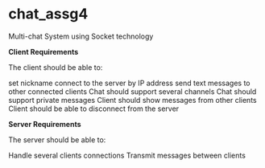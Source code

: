 # chat_assg4
Multi-chat System using Socket technology

**Client Requirements**

The client should be able to:

set nickname
connect to the server by IP address
send text messages to other connected clients
Chat should support several channels
Chat should support private messages
Client should show messages from other clients
Client should be able to disconnect from the server

**Server Requirements**

The server should be able to:

Handle several clients connections
Transmit messages between clients
